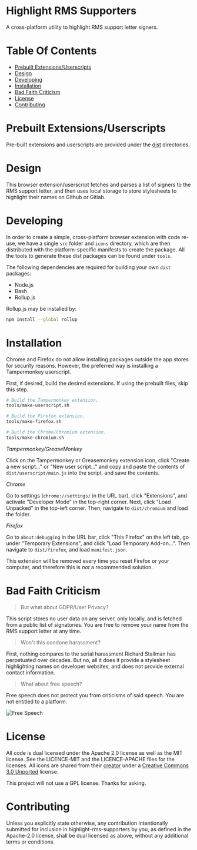 # Highlight RMS Supporters
A cross-platform utility to highlight RMS support letter signers.

# Table Of Contents

- [Prebuilt Extensions/Userscripts](#prebuilt-extensionsuserscripts)
- [Design](#design)
- [Developing](#developing)
- [Installation](#installation)
- [Bad Faith Criticism](#bad-faith-criticism)
- [License](#license)
- [Contributing](#contributing)

# Prebuilt Extensions/Userscripts

Pre-built extensions and userscripts are provided under the [dist](/dist) directories. 

# Design

This browser extension/userscript fetches and parses a list of signers to the RMS support letter, and then uses local storage to store stylesheets to highlight their names on Github or Gitlab. 

# Developing

In order to create a simple, cross-platform browser extension with code re-use, we have a single `src` folder and `icons` directory, which are then distributed with the platform-specific manifests to create the package. All the tools to generate these dist packages can be found under `tools`.

The following dependencies are required for building your own `dist` packages:
- Node.js
- Bash
- Rollup.js

Rollup.js may be installed by:

```bash
npm install --global rollup
```

# Installation

Chrome and Firefox do not allow installing packages outside the app stores for security reasons. However, the preferred way is installing a Tampermonkey userscript.

First, if desired, build the desired extensions. If using the prebuilt files, skip this step.

```bash
# Build the Tampermonkey extension.
tools/make-userscript.sh

# Build the Firefox extension.
tools/make-firefox.sh

# Build the Chrome/Chromium extension.
tools/make-chromium.sh
```

*Tampermonkey/GreaseMonkey*

Click on the Tampermonkey or Greasemonkey extension icon, click "Create a new script..." or "New user script..." and copy and paste the contents of `dist/userscript/main.js` into the script, and save the contents.

*Chrome*

Go to settings (`chrome://settings/` in the URL bar), click "Extensions", and activate "Developer Mode" in the top-right corner. Next, click "Load Unpacked" in the top-left corner. Then, navigate to `dist/chromium` and load the folder.

*Firefox*

Go to `about:debugging` in the URL bar, click "This Firefox" on the left tab, go under "Temporary Extensions", and click "Load Temporary Add-on…". Then navigate to `dist/firefox`, and load `manifest.json`.

This extension will be removed every time you reset Firefox or your computer, and therefore this is *not* a recommended solution.

# Bad Faith Criticism

> But what about GDPR/User Privacy?

This script stores no user data on any server, only locally, and is fetched from a public list of signatories. You are free to remove your name from the RMS support letter at any time.

> Won't this condone harassment?

First, nothing compares to the serial harassment Richard Stallman has perpetuated over decades. But no, all it does it provide a stylesheet highlighting names on developer websites, and does not provide external contact information.

> What about free speech?

Free speech does not protect you from criticisms of said speech. You are not entitled to a platform.

![Free Speech](https://imgs.xkcd.com/comics/free_speech.png)

# License

All code is dual licensed under the Apache 2.0 license as well as the MIT license. See the LICENCE-MIT and the LICENCE-APACHE files for the licenses. All icons are shared from their [creator](https://www.iconfinder.com/kmgdesignid) under a [Creative Commons 3.0 Unported](https://creativecommons.org/licenses/by/3.0/) license.

This project will not use a GPL license. Thanks for asking.

# Contributing

Unless you explicitly state otherwise, any contribution intentionally submitted for inclusion in highlight-rms-supporters by you, as defined in the Apache-2.0 license, shall be dual licensed as above, without any additional terms or conditions.
